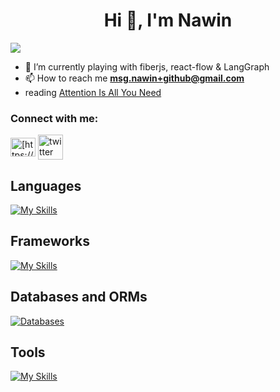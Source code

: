 <h1 align="center">Hi 👋, I'm Nawin</h1>

<img src="https://github-readme-stats.vercel.app/api?username=nawinsharma&show_icons=true&show=reviews,prs_merged,prs_merged_percentage&theme=dark" />

- 🌱 I’m currently playing with fiberjs, react-flow & LangGraph
- 📫 How to reach me **msg.nawin+github@gmail.com**
- reading <a href="http://proceedings.neurips.cc/paper_files/paper/2017/file/3f5ee243547dee91fbd053c1c4a845aa-Paper.pdf" target="_blank">Attention Is All You Need</a>
<h3 align="left">Connect with me:</h3>
<p align="left">
<a href="https://www.linkedin.com/in/nawin-sharma-83009825a" target="_blank"><img align="center" src="https://raw.githubusercontent.com/rahuldkjain/github-profile-readme-generator/master/src/images/icons/Social/linked-in-alt.svg" alt="[https://www.linkedin.com/in/nawin-kumar-sharma-83009825a](https://www.linkedin.com/in/nawin-sharma-83009825a)" height="30" width="40" /></a>
<a href="https://x.com/nawinscript" target="_blank"><img align="center" src="https://pbs.twimg.com/profile_images/1683508200069296129/KM80Wkfx_400x400.jpg" alt="twitter" height="40" width="40" /></a>
</p>
<!-- <img src="https://github-readme-stats.vercel.app/api?username=nawinsharma&show_icons=true&show=reviews,prs_merged,prs_merged_percentage&theme=dark" />
 -->
<h2>Languages</h2>

[![My Skills](https://skillicons.dev/icons?i=ts,js,java,python)](https://skillicons.dev)

<h2>Frameworks</h2>
  
[![My Skills](https://skillicons.dev/icons?i=nodejs,express,react,nextjs,tailwindcss,hono)](https://skillicons.dev)

<h2>Databases and ORMs</h2>
  
[![Databases](https://skillicons.dev/icons?i=mongodb,postgres,prisma,redis)](https://skillicons.dev)

<h2>Tools</h2>
 
[![My Skills](https://skillicons.dev/icons?i=git,linux,npm,pnpm,bash,docker,nginx,githubactions)](https://skillicons.dev)
